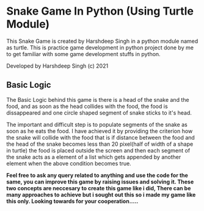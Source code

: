 # Snake Game In Python (Using Turtle Module)

This Snake Game is created by Harshdeep Singh in a python module named as turtle. This is practice game development in python project done by me to get familiar with some game development stuffs in python.

Developed by Harshdeep Singh (c) 2021

## Basic Logic 

The Basic Logic behind this game is there is a head of the snake and the food, and as soon as the head collides with the food, the food is dissappeared and one circle shaped segment of snake sticks to it's head.

The important and difficult step is to populate segments of the snake as soon as he eats the food. I have achieved it by providing the criterion how the snake will collide with the food that is if distance between the food and the head of the snake becomes less than 20 pixel(half of width of a shape in turtle) the food is placed outside the screen and then each segment of the snake acts as a element of a list which gets appended by another element when the above condition becomes true. 

**Feel free to ask any query related to anything and use the code for the same, you can improve this game by raising issues and solving it. These two concepts are neccesary to create this game like i did, There can be many approaches to achieve but i sought out this so i made my game like this only. Looking towards for your cooperation.....**
